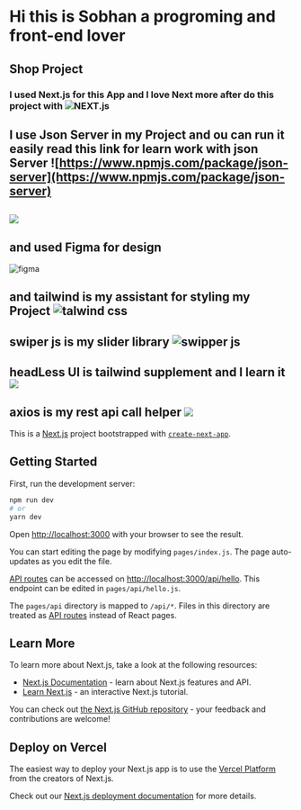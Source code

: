 # Hi this is Sobhan a progroming and front-end lover



## Shop Project
### I used Next.js for this App and I love Next more after do this project with ![NEXT.js](https://lozilearn.com/storage/2021/04/nextjs.png)

## I use Json Server in my Project and ou can run it easily  read this link for learn work with json Server ![https://www.npmjs.com/package/json-server](https://www.npmjs.com/package/json-server)
  ## ![](https://static.cdn.asset.aparat.com/avt/44460383-1435-b__4631.jpg)

## and used Figma for design 
![figma](https://play-lh.googleusercontent.com/efwNlvQ3pch_-hZ9xeHf6YF-f_rHzQQo21IVevPLOxpzSVfxuVKom2_7C6axFbC-3rU)
## and  tailwind is my assistant for styling my Project  ![talwind css](https://media.geeksforgeeks.org/wp-content/cdn-uploads/20211110050115/Tailwind-CSS-Tutorial.png)
 ## swiper js is my slider library ![swipper js](https://swiperjs.com/images/share-banner-3.png)
 ## headLess UI is tailwind supplement  and I learn it ![](https://repository-images.githubusercontent.com/295992065/4bd52200-0043-11eb-9711-359a3854d4dc)
 ## axios is my rest api call helper ![](https://i.morioh.com/201028/78bb1d3b.webp)






This is a [Next.js](https://nextjs.org/) project bootstrapped with [`create-next-app`](https://github.com/vercel/next.js/tree/canary/packages/create-next-app).






## Getting Started

First, run the development server:

```bash
npm run dev
# or
yarn dev
```

Open [http://localhost:3000](http://localhost:3000) with your browser to see the result.

You can start editing the page by modifying `pages/index.js`. The page auto-updates as you edit the file.

[API routes](https://nextjs.org/docs/api-routes/introduction) can be accessed on [http://localhost:3000/api/hello](http://localhost:3000/api/hello). This endpoint can be edited in `pages/api/hello.js`.

The `pages/api` directory is mapped to `/api/*`. Files in this directory are treated as [API routes](https://nextjs.org/docs/api-routes/introduction) instead of React pages.

## Learn More

To learn more about Next.js, take a look at the following resources:

- [Next.js Documentation](https://nextjs.org/docs) - learn about Next.js features and API.
- [Learn Next.js](https://nextjs.org/learn) - an interactive Next.js tutorial.

You can check out [the Next.js GitHub repository](https://github.com/vercel/next.js/) - your feedback and contributions are welcome!

## Deploy on Vercel

The easiest way to deploy your Next.js app is to use the [Vercel Platform](https://vercel.com/new?utm_medium=default-template&filter=next.js&utm_source=create-next-app&utm_campaign=create-next-app-readme) from the creators of Next.js.

Check out our [Next.js deployment documentation](https://nextjs.org/docs/deployment) for more details.
